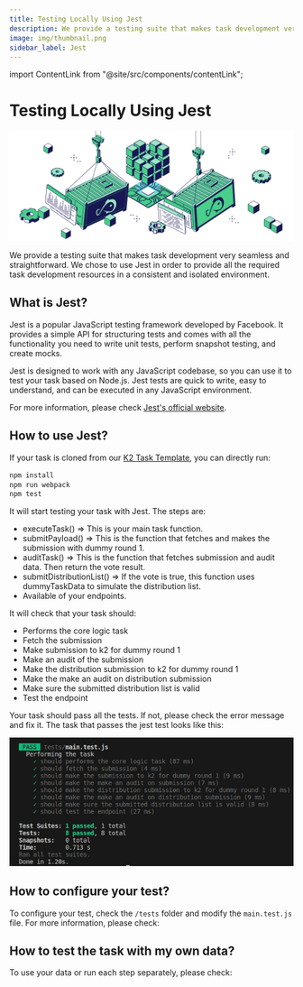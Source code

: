 ```yaml
---
title: Testing Locally Using Jest
description: We provide a testing suite that makes task development very seamless and straightforward. We chose to use Jest in order to provide all the required task development resources in a consistent and isolated environment.
image: img/thumbnail.png
sidebar_label: Jest
---
```


import ContentLink from "@site/src/components/contentLink";

# Testing Locally Using Jest

![banner](../../img/Developing%20Locally%20with%20Docker.svg)

We provide a testing suite that makes task development very seamless and straightforward. We chose to use Jest in order to provide all the required task development resources in a consistent and isolated environment.

## What is Jest?

Jest is a popular JavaScript testing framework developed by Facebook. It provides a simple API for structuring tests and comes with all the functionality you need to write unit tests, perform snapshot testing, and create mocks.

Jest is designed to work with any JavaScript codebase, so you can use it to test your task based on Node.js. Jest tests are quick to write, easy to understand, and can be executed in any JavaScript environment.

For more information, please check [Jest's official website](https://jestjs.io/).

## How to use Jest?

If your task is cloned from our [K2 Task Template](/develop/write-a-koii-task/task-development-guide/k2-task-template/), you can directly run:

```sh
npm install
npm run webpack
npm test
```

It will start testing your task with Jest. The steps are:

- executeTask() => This is your main task function.
- submitPayload() => This is the function that fetches and makes the submission with dummy round 1.
- auditTask() => This is the function that fetches submission and audit data. Then return the vote result.
- submitDistributionList() => If the vote is true, this function uses dummyTaskData to simulate the distribution list.
- Available of your endpoints.

It will check that your task should:

- Performs the core logic task
- Fetch the submission
- Make submission to k2 for dummy round 1
- Make an audit of the submission
- Make the distribution submission to k2 for dummy round 1
- Make the make an audit on distribution submission
- Make sure the submitted distribution list is valid
- Test the endpoint

Your task should pass all the tests. If not, please check the error message and fix it. The task that passes the jest test looks like this:

![Test Pass](../../img/testpass.png)

## How to configure your test?

To configure your test, check the `/tests` folder and modify the `main.test.js` file. For more information, please check:

<ContentLink title="Test Configuration" link="/develop/write-a-koii-task/task-development-kit-tdk/test/configuration" iconType="copy"/>

## How to test the task with my own data?

To use your data or run each step separately, please check:

<ContentLink title="Using UnitTest" link="/develop/write-a-koii-task/task-development-kit-tdk/test/using-unittest" iconType="copy"/>
